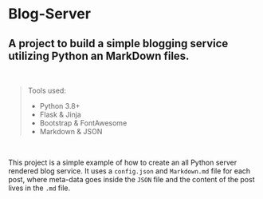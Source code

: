 Blog-Server
===========

## A project to build a simple blogging service utilizing Python an MarkDown files.

<br />

>Tools used:
>- Python 3.8+
>- Flask & Jinja
>- Bootstrap & FontAwesome
>- Markdown & JSON

<br />

This project is a simple example of how to create an all Python server rendered blog service. It uses a `config.json` and `Markdown.md` file for each post, where meta-data goes inside the `JSON` file and the content of the post lives in the `.md` file.